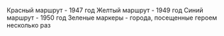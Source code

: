 Красный маршрут - 1947 год
Желтый маршрут - 1949 год
Синий маршрут - 1950 год
Зеленые маркеры - города, посещенные героем несколько раз
